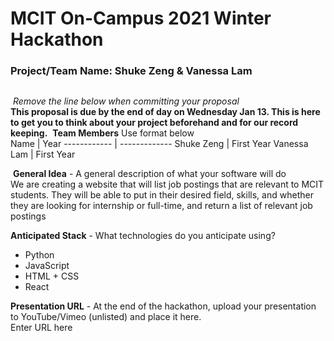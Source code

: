 # MCIT On-Campus 2021 Winter Hackathon  
### Project/Team Name: Shuke Zeng & Vanessa Lam
##  
​
*Remove the line below when committing your proposal*  
**This proposal is due by the end of day on Wednesday Jan 13. This is here to get you to think about your project beforehand and for our record keeping.**
​
**Team Members**  Use format below  
Name | Year
------------ | -------------
Shuke Zeng | First Year
Vanessa Lam | First Year


​​
**General Idea**  - A general description of what your software will do  
We are creating a website that will list job postings that are relevant to MCIT students. They will be able to put in their desired field, skills, and whether they are looking for internship or full-time, and return a list of relevant job postings
​

**Anticipated Stack** - What technologies do you anticipate using?  
- Python
- JavaScript
- HTML + CSS
- React
​

**Presentation URL** - At the end of the hackathon, upload your presentation to YouTube/Vimeo (unlisted) and place it here.  
Enter URL here
